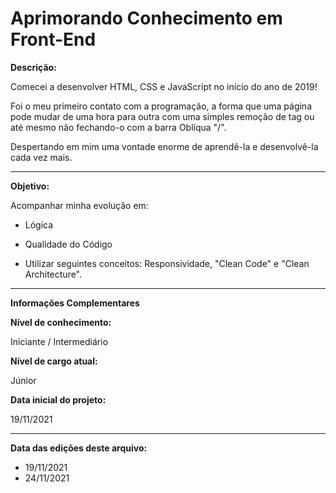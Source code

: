 # Aprimorando Conhecimento em Front-End


**Descrição:**

Comecei a desenvolver HTML, CSS e JavaScript no início do ano de 2019!

Foi o meu primeiro contato com a programação, a forma que uma página pode mudar de uma hora para outra com uma simples remoção de tag ou até mesmo não fechando-o com a barra Oblíqua "/". 

Despertando em mim uma vontade enorme de aprendê-la e desenvolvê-la cada vez mais.

-----------------------------------------------------------------------------------------------------------------------------------------------------------------------------------

**Objetivo:**

Acompanhar minha evolução em: 

- Lógica

- Qualidade do Código

- Utilizar seguintes conceitos: Responsividade, "Clean Code" e "Clean Architecture".

-----------------------------------------------------------------------------------------------------------------------------------------------------------------------------------

**Informações Complementares**

**Nível de conhecimento:**

Iniciante / Intermediário

**Nível de cargo atual:**

Júnior

**Data inicial do projeto:**

19/11/2021

-----------------------------------------------------------------------------------------------------------------------------------------------------------------------------------

**Data das edições deste arquivo:**

- 19/11/2021
- 24/11/2021
